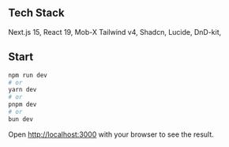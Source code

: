 ## Tech Stack
Next.js 15, React 19, Mob-X Tailwind v4, Shadcn, Lucide, DnD-kit, 


## Start


```bash
npm run dev
# or
yarn dev
# or
pnpm dev
# or
bun dev
```

Open [http://localhost:3000](http://localhost:3000) with your browser to see the result.
